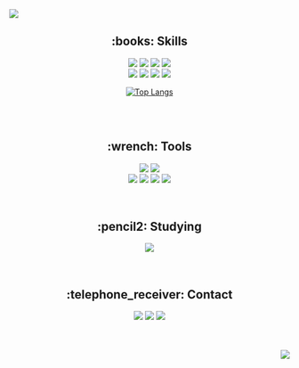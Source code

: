 <img src="https://capsule-render.vercel.app/api?type=waving&color=99CCFF&height=200&section=header&text=HBSPS&fontSize=50"/>

<h2 align="center">:books: Skills</h2>
<div align="center">
<img src="https://img.shields.io/badge/HTML-E34F26?style=flat-square&logo=HTML5&logoColor=white"/>
<img src="https://img.shields.io/badge/CSS-1572B6?style=flat-square&logo=CSS3&logoColor=white"/>
<img src="https://img.shields.io/badge/JavaScript-F7DF1E?style=flat-square&logo=JavaScript&logoColor=white"/>
<img src="https://img.shields.io/badge/Python-3776AB?style=flat-square&logo=Python&logoColor=white"/>
<br>
<img src="https://img.shields.io/badge/Node.js-339933?style=flat-square&logo=Node.js&logoColor=white">
<img src="https://img.shields.io/badge/MySQL-4479A1?style=flat-square&logo=Node.js&logoColor=white">
<img src="https://img.shields.io/badge/AWS-232F3E?style=flat-square&logo=AmazonAWS&logoColor=white">
<img src="https://img.shields.io/badge/Apache-D22128?style=flat-square&logo=Apache&logoColor=white">
<br>

[![Top Langs](https://github-readme-stats.vercel.app/api/top-langs/?username=HBSPS&layout=compact)](https://github.com/HBSPS/github-readme-stats)

</div>

<br>
<br>

<h2 align="center">:wrench: Tools</h2>
<div align="center">
<img src="https://img.shields.io/badge/Windows-0078D6?style=flat-square&logo=Windows&logoColor=white">
<img src="https://img.shields.io/badge/VSCode-007ACC?style=flat-square&logo=VisualStudioCode&logoColor=white">
<br>
<img src="https://img.shields.io/badge/GitHub-181717?style=flat-square&logo=GitHub&logoColor=white">
<img src="https://img.shields.io/badge/Slack-4A154B?style=flat-square&logo=Slack&logoColor=white">
<img src="https://img.shields.io/badge/Notion-000000?style=flat-square&logo=Notion&logoColor=white">
<img src="https://img.shields.io/badge/Discord-5865F2?style=flat-square&logo=Discord&logoColor=white">
</div>

<br>
<br>

<h2 align="center">:pencil2: Studying</h2>
<div align="center">
<img src="https://img.shields.io/badge/TypeScript-3178C6?style=flat-square&logo=TypeScript&logoColor=white"/>
</div>

<br>
<br>

<h2 align="center">:telephone_receiver: Contact</h2>

<div align="center">
<a href="mailto:wiyeong79@gmail.com"><img src="https://img.shields.io/badge/Gmail-EA4335?style=flat-square&logo=Gmail&logoColor=white"></a>
<a href="mailto:wiyeong79@naver.com"><img src="https://img.shields.io/badge/Naver-03C75A?style=flat-square&logo=Naver&logoColor=white"></a>
<a href="https://www.instagram.com/we__r_young/"><img src="https://img.shields.io/badge/Instagram-E4405F?style=flat-square&logo=Instagram&logoColor=white"></a>
</div>

<br>
<br>
<br>

<div align="right">
<a href="https://github.com/HBSPS"><img src="https://hits.seeyoufarm.com/api/count/incr/badge.svg?url=https%3A%2F%2Fgithub.com%2FHBSPS&count_bg=%23000000&title_bg=%23000000&icon=github.svg&icon_color=%23FFFFFF&title=GitHub&edge_flat=false"/></a>
<div>